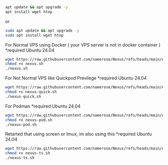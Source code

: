 ```bash
apt update && apt upgrade -y
apt install wget htop
```
or
```bash
sudo apt update && apt upgrade -y
sudo apt install wget htop
```

For Normal VPS using Docker ( your VPS server is not in docker container ) *required Ubuntu 24.04
```bash
wget https://raw.githubusercontent.com/namerose/Nexus/refs/heads/main/nexus.sh
chmod +x nexus.sh
./nexus.sh
```

For Not Normal VPS like Quickpod Previlege *required Ubuntu 24.04
```bash
wget https://raw.githubusercontent.com/namerose/Nexus/refs/heads/main/nexus-quick.sh
chmod +x nexus-quick.sh
./nexus-quick.sh
```

For Podman *required Ubuntu 24.04
```bash
wget https://raw.githubusercontent.com/namerose/Nexus/refs/heads/main/nexus-pod.sh
chmod +x nexus-pod.sh
./nexus-pod.sh
```

Retarted that using screen or tmux, im also using this *required Ubuntu 24.04
```bash
wget https://raw.githubusercontent.com/namerose/Nexus/refs/heads/main/nexus-ts.sh
chmod +x nexus-ts.sh
./nexus-ts.sh
```
